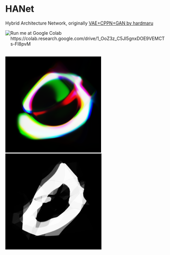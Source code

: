 # HANet
Hybrid Architecture Network, originally [VAE+CPPN+GAN by hardmaru](http://blog.otoro.net/2016/04/01/generating-large-images-from-latent-vectors/)

<img height="45px" src="https://colab.research.google.com/img/colab_favicon.ico" align="left">
Run me at Google Colab<br>
https://colab.research.google.com/drive/1_OoZ3z_C5Jl5gnxDOE9VEMCTs-Fl8pvM<br><br>

<img src="https://raw.githubusercontent.com/Chakazul/HANet/master/images/color.png" height="300px"> &nbsp; <img src="https://raw.githubusercontent.com/Chakazul/HANet/master/images/anim.gif" height="300px">
